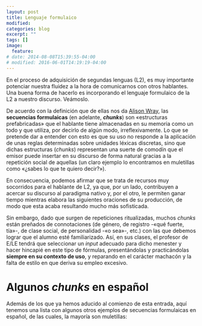 ```yaml
---
layout: post
title: Lenguaje formulaico
modified:
categories: blog
excerpt: ""
tags: []
image:
  feature:
# date: 2014-08-08T15:39:55-04:00
# modified: 2016-06-01T14:19:19-04:00
---
```


En el proceso de adquisición de segundas lenguas (L2), es muy importante potenciar nuestra fluidez a la hora de comunicarnos con otros hablantes. Una buena forma de hacerlo es incorporando el lenguaje formulaico de la L2 a nuestro discurso. Veámoslo.

De acuerdo con la definición que de ellas nos da [Alison Wray](https://en.wikipedia.org/wiki/Alison_Wray), las **secuencias formulaicas** (en adelante, **_chunks_**) son «estructuras prefabricadas» que el hablante tiene almacenadas en su memoria como un todo y que utiliza, por decirlo de algún modo, irreflexivamente. Lo que se pretende dar a entender con esto es que su uso no responde a la aplicación de unas reglas determinadas sobre unidades léxicas discretas, sino que dichas estructuras (_chunks_) representan una suerte de comodín que el emisor puede insertar en su discurso de forma natural gracias a la repetición social de aquellas (un claro ejemplo lo encontramos en muletillas como «¿sabes lo que te quiero decir?»).

En consecuencia, podemos afirmar que se trata de recursos muy socorridos para el hablante de L2, ya que, por un lado, contribuyen a acercar su discurso al paradigma nativo y, por el otro, le permiten ganar tiempo mientras elabora las siguientes oraciones de su producción, de modo que esta acaba resultando mucho más sofisticada.

Sin embargo, dado que surgen de repeticiones ritualizadas, muchos _chunks_ están preñados de connotaciones (de género, de registro -«qué fuerte, tía»-, de clase social, de personalidad -«o sea»-, etc.) con las que debemos lograr que el alumno esté familiarizado. Así, en sus clases, el profesor de E/LE tendrá que seleccionar un _input_ adecuado para dicho menester y hacer hincapié en este tipo de fórmulas, presentándolas y practicándolas **siempre en su contexto de uso**, y reparando en el carácter machacón y la falta de estilo en que deriva su empleo excesivo.


# Algunos _chunks_ en español

Además de los que ya hemos aducido al comienzo de esta entrada, aquí tenemos una lista con algunos otros ejemplos de secuencias formulaicas en español, de las cuales, la mayoría son muletillas:
